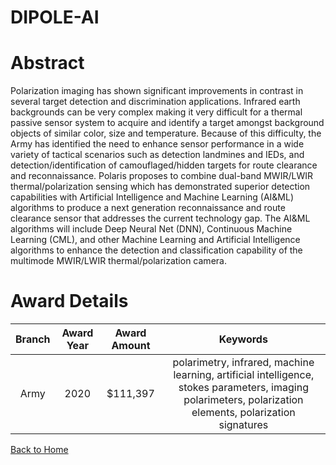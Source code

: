 
DIPOLE-AI
=========

# Abstract


Polarization imaging has shown significant improvements in contrast in several target detection and discrimination applications. Infrared earth backgrounds can be very complex making it very difficult for a thermal passive sensor system to acquire and identify a target amongst background objects of similar color, size and temperature. Because of this difficulty, the Army has identified the need to enhance sensor performance in a wide variety of tactical scenarios such as detection landmines and IEDs, and detection/identification of camouflaged/hidden targets for route clearance and reconnaissance. Polaris proposes to combine dual-band MWIR/LWIR thermal/polarization sensing which has demonstrated superior detection capabilities with Artificial Intelligence and Machine Learning (AI&ML) algorithms to produce a next generation reconnaissance and route clearance sensor that addresses the current technology gap. The AI&ML algorithms will include Deep Neural Net (DNN), Continuous Machine Learning (CML), and other Machine Learning and Artificial Intelligence algorithms to enhance the detection and classification capability of the multimode MWIR/LWIR thermal/polarization camera.  

# Award Details

|Branch|Award Year|Award Amount|Keywords|
| :---: | :---: | :---: | :---: |
|Army|2020|$111,397|polarimetry, infrared, machine learning, artificial intelligence, stokes parameters, imaging polarimeters, polarization elements, polarization signatures|
  
  


[Back to Home](https://github.com/chrischow/dod_sbir_awards/CC/#1048)